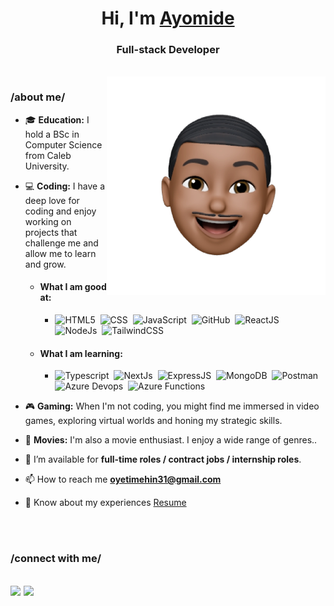 <!-- ### Hi there 👋 -->

<!--
**Ayomide0123/Ayomide0123** is a ✨ _special_ ✨ repository because its `README.md` (this file) appears on your GitHub profile.

Here are some ideas to get you started:

- 🔭 I’m currently working on ...
- 🌱 I’m currently learning ...
- 👯 I’m looking to collaborate on ...
- 🤔 I’m looking for help with ...
- 💬 Ask me about ...
- 📫 How to reach me: ...
- 😄 Pronouns: ...
- ⚡ Fun fact: ...
-->

<h1 align="center">Hi, I'm <a href="https://ayomideoyetimehin.netlify.app/" target="blank">Ayomide</a></h1>
<h3 align="center">Full-stack Developer</h3>
<br/>

<img align="right" top="500" height="auto" width="350" alt="GIF" src="./avatar.webp">

<h3>/about me/</h3>

- 🎓 **Education:** I hold a BSc in Computer Science from Caleb University.

- 💻 **Coding:** I have a deep love for coding and enjoy working on projects that challenge me and allow me to learn and grow.
  - <h4>What I am good at:</h4>
   
    - ![HTML5](https://img.shields.io/badge/HTML5-E34F26?style=for-the-badge&logo=html5&logoColor=white)&nbsp;
      ![CSS](https://img.shields.io/badge/CSS3-1572B6?style=for-the-badge&logo=css3&logoColor=white)&nbsp;
      ![JavaScript](https://img.shields.io/badge/JavaScript-323330?style=for-the-badge&logo=javascript&logoColor=F7DF1E)&nbsp;
      ![GitHub](https://img.shields.io/badge/GitHub-100000?style=for-the-badge&logo=github&logoColor=white)&nbsp;
      ![ReactJS](https://img.shields.io/badge/React-20232A?style=for-the-badge&logo=react&logoColor=61DAFB)&nbsp;
      ![NodeJs](https://img.shields.io/badge/Node%20js-339933?style=for-the-badge&logo=nodedotjs&logoColor=white)&nbsp;
      ![TailwindCSS](https://img.shields.io/badge/Tailwind_CSS-38B2AC?style=for-the-badge&logo=tailwind-css&logoColor=white)&nbsp;
  
  - <h4>What I am learning:</h4>
  
    - ![Typescript](https://img.shields.io/badge/TypeScript-007ACC?style=for-the-badge&logo=typescript&logoColor=white)&nbsp;
      ![NextJs](https://img.shields.io/badge/next%20js-000000?style=for-the-badge&logo=nextdotjs&logoColor=white)&nbsp;
      ![ExpressJS](https://img.shields.io/badge/Express%20js-000000?style=for-the-badge&logo=express&logoColor=white)&nbsp;
      ![MongoDB](https://img.shields.io/badge/MongoDB-4EA94B?style=for-the-badge&logo=mongodb&logoColor=white)&nbsp;
      ![Postman](https://img.shields.io/badge/Postman-FF6C37?style=for-the-badge&logo=Postman&logoColor=white)&nbsp;
      ![Azure Devops](https://img.shields.io/badge/Azure_DevOps-0078D7?style=for-the-badge&logo=azure-devops&logoColor=white)&nbsp;
      ![Azure Functions](https://img.shields.io/badge/Azure_Functions-0062AD?style=for-the-badge&logo=azure-functions&logoColor=white)&nbsp;
      


- 🎮 **Gaming:** When I'm not coding, you might find me immersed in video games, exploring virtual worlds and honing my strategic skills.
  
- 🍿 **Movies:** I'm also a movie enthusiast. I enjoy a wide range of genres..

- 🤝 I’m available for <strong>full-time roles / contract jobs / internship roles</strong>.

- 📫 How to reach me **oyetimehin31@gmail.com**

- 📄 Know about my experiences <a href="https://drive.google.com/file/d/1-61HdoiafxTqxh5ElRe5AhJ9ZiXWcOhg/view?usp=drive_link" target="blank">Resume</a>
<br/>
<br/>

<h3 align="left" >/connect with me/</h3>

[<img src="https://img.shields.io/badge/linkedin-%230077B5.svg?&style=for-the-badge&logo=linkedin&logoColor=white" />](https://www.linkedin.com/in/ayomide-oyetimehin-6946411b9/) [<img src = "https://img.shields.io/badge/twitter-%2320A1F1.svg?&style=for-the-badge&logo=twitter&logoColor=white">](https://twitter.com/just_ayomide_)
---
<!-- 
Credit: [Oyetimehin Ayomide](https://github.com/Ayomide0123)

Last Edited on: 027/09/2023 -->
